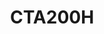 ---
layout: page
title: CTA200H
description: Programming for teh UofT SURP students
importance: 1
category: past
---
